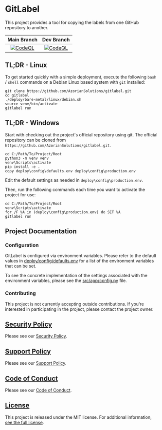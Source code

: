 # GitLabel

This project provides a tool for copying the labels from one GitHub repository to another.

|                                                                                                           Main Branch                                                                                                           |                                                                                                           Dev Branch                                                                                                           |
|:-------------------------------------------------------------------------------------------------------------------------------------------------------------------------------------------------------------------------------:|:------------------------------------------------------------------------------------------------------------------------------------------------------------------------------------------------------------------------------:|
| [![CodeQL](https://github.com/AzorianSolutions/gitlabel/actions/workflows/codeql-analysis.yml/badge.svg?branch=main)](https://github.com/AzorianSolutions/gitlabel/actions/workflows/codeql-analysis.yml) | [![CodeQL](https://github.com/AzorianSolutions/gitlabel/actions/workflows/codeql-analysis.yml/badge.svg?branch=dev)](https://github.com/AzorianSolutions/gitlabel/actions/workflows/codeql-analysis.yml)

## TL;DR - Linux

To get started quickly with a simple deployment, execute the following `bash` / `shell` commands on a Debian Linux
based system with `git` installed:

```
git clone https://github.com/AzorianSolutions/gitlabel.git
cd gitlabel
./deploy/bare-metal/linux/debian.sh
source venv/bin/activate
gitlabel run
```

## TL;DR - Windows

Start with checking out the project's official repository using git. The official repository can be
cloned from `https://github.com/AzorianSolutions/gitlabel.git`.

```
cd C:/Path/To/Project/Root
python3 -m venv venv
venv\Scripts\activate
pip install -e .
copy deploy\config\defaults.env deploy\config\production.env
```

Edit the default settings as needed in `deploy\config\production.env`.

Then, run the following commands each time you want to activate the project for use:

```
cd C:/Path/To/Project/Root
venv\Scripts\activate
for /F %A in (deploy\config\production.env) do SET %A
gitlabel run
```

## Project Documentation

### Configuration

GitLabel is configured via environment variables. Please refer to the default values in [deploy/config/defaults.env](./deploy/config/defaults.env) for a list of the
environment variables that can be set.

To see the concrete implementation of the settings associated with the environment variables, please see the
[src/app/config.py](./src/app/config.py) file.

### Contributing

This project is not currently accepting outside contributions. If you're interested in participating in the project,
please contact the project owner.

## [Security Policy](./.github/SECURITY.md)

Please see our [Security Policy](./.github/SECURITY.md).

## [Support Policy](./.github/SUPPORT.md)

Please see our [Support Policy](./.github/SUPPORT.md).

## [Code of Conduct](./.github/CODE_OF_CONDUCT.md)

Please see our [Code of Conduct](./.github/CODE_OF_CONDUCT.md).

## [License](./LICENSE)

This project is released under the MIT license. For additional information, [see the full license](./LICENSE).
